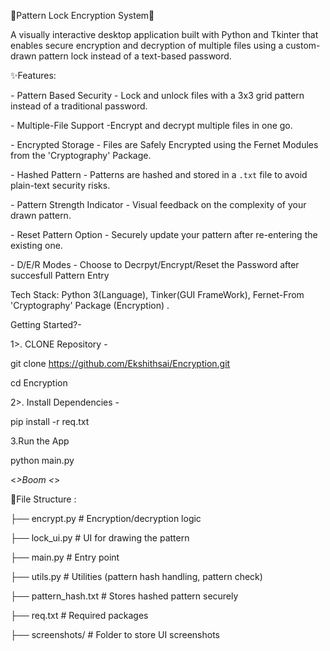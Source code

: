 🔐Pattern Lock Encryption System🔐

A visually interactive desktop application built with Python and Tkinter that enables secure encryption and decryption of multiple files using a custom-drawn pattern lock instead of a text-based password.

✨Features:

*-* Pattern Based Security - Lock and unlock files with a 3x3 grid pattern instead of a traditional password.

*-* Multiple-File Support  -Encrypt and decrypt multiple files in one go.

*-* Encrypted Storage - Files are Safely Encrypted using the Fernet Modules from the 'Cryptography' Package.

*-* Hashed Pattern - Patterns are hashed and stored in a `.txt` file to avoid plain-text security risks.

*-* Pattern Strength Indicator - Visual feedback on the complexity of your drawn pattern.

*-* Reset Pattern Option -  Securely update your pattern after re-entering the existing one.

*-* D/E/R Modes - Choose to Decrpyt/Encrypt/Reset the Password after succesfull Pattern Entry

Tech Stack: Python 3(Language), Tinker(GUI FrameWork), Fernet-From 'Cryptography' Package (Encryption) .

Getting Started?-

1>. CLONE Repository -

git clone https://github.com/Ekshithsai/Encryption.git

cd Encryption

2>. Install Dependencies -

pip install -r req.txt

3.Run the App

python main.py

<_>Boom <_>

📂File Structure :

├── encrypt.py            # Encryption/decryption logic

├── lock_ui.py            # UI for drawing the pattern

├── main.py               # Entry point

├── utils.py              # Utilities (pattern hash handling, pattern check)

├── pattern_hash.txt      # Stores hashed pattern securely

├── req.txt               # Required packages

├── screenshots/          # Folder to store UI screenshots





